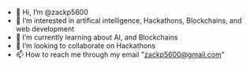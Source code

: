 - 👋 Hi, I’m @zackp5600
- 👀 I’m interested in artifical intelligence, Hackathons, Blockchains, and web development
- 🌱 I’m currently learning about AI, and Blockchains
- 💞️ I’m looking to collaborate on Hackathons
- 📫 How to reach me through my email "zackp5600@gmail.com"

<!---
zackp5600/zackp5600 is a ✨ special ✨ repository because its `README.md` (this file) appears on your GitHub profile.
You can click the Preview link to take a look at your changes.
--->
